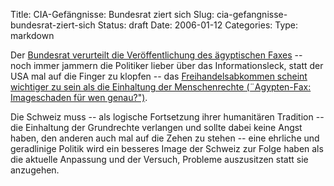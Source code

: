 Title: CIA-Gefängnisse: Bundesrat ziert sich
Slug: cia-gefangnisse-bundesrat-ziert-sich
Status: draft
Date: 2006-01-12
Categories:
Type: markdown

Der [Bundesrat verurteilt die Veröffentlichung des ägyptischen Faxes](http://www.baz.ch/news/index.cfm?keyID=17CD2E0A-DF54-4CBB-95FF9E386784539B&startpage=1&ObjectID=B99781FB-1422-0CEF-701CE048D5D04583) -- noch immer jammern die Politiker lieber über das Informationsleck, statt der USA mal auf die Finger zu klopfen -- das [Freihandelsabkommen scheint wichtiger zu sein als die Einhaltung der Menschenrechte (¨Agypten-Fax: Imageschaden für wen genau?")](http://www.kyriacou.ch/).

Die Schweiz muss -- als logische Fortsetzung ihrer humanitären Tradition -- die Einhaltung der Grundrechte verlangen und sollte dabei keine Angst haben, den anderen auch mal auf die Zehen zu stehen -- eine ehrliche und geradlinige Politik wird ein besseres Image der Schweiz zur Folge haben als die aktuelle Anpassung und der Versuch, Probleme auszusitzen statt sie anzugehen.
